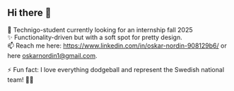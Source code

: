 ## Hi there 👋

<!--
**oskarnordin/oskarnordin** is a ✨ _special_ ✨ repository because its `README.md` (this file) appears on your GitHub profile.

Here are some ideas to get you started:

- 🔭 I’m currently working on ...
- 🌱 I’m currently learning ...
- 👯 I’m looking to collaborate on ...
- 🤔 I’m looking for help with ...
- 💬 Ask me about ...
- 📫 How to reach me: ...
- 😄 Pronouns: ...
- ⚡ Fun fact: ...
-->

🌱 Technigo-student currently looking for an internship fall 2025<br>
✨ Functionality-driven but with a soft spot for pretty design.<br>
📫 Reach me here: https://www.linkedin.com/in/oskar-nordin-908129b6/ or here oskarnordin1@gmail.com.

⚡ Fun fact: I love everything dodgeball and represent the Swedish national team! 🤾‍♂️<br>
